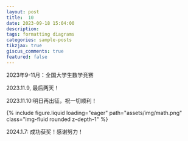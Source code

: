 ```yaml
---
layout: post
title:  10
date: 2023-09-18 15:04:00
description: 
tags: formatting diagrams
categories: sample-posts
tikzjax: true
giscus_comments: true
featured: false
---
```

2023年9-11月：全国大学生数学竞赛

2023.11.9, 最后两天！

2023.11.10:明日再出征，祝一切顺利！

{% include figure.liquid loading="eager" path="assets/img/math.png" class="img-fluid rounded z-depth-1" %}

2024.1.7: 成功获奖！感谢努力！